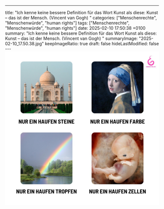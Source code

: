 ---
title: "Ich kenne keine bessere Definition für das Wort Kunst als diese: Kunst – das ist der Mensch. (Vincent van Gogh) "
categories: ["Menschenrechte", "Menschenwürde", "human rights"]
tags: ["Menschenrechte", "Menschenwürde", "human rights"]
date: 2025-02-10 17:50:38 +0100
summary: "Ich kenne keine bessere Definition für das Wort Kunst als diese: Kunst – das ist der Mensch. (Vincent van Gogh) "
summaryImage: "2025-02-10_17.50.38.jpg"
keepImageRatio: true
draft: false
hideLastModified: false
---[![Ich kenne keine bessere Definition für das Wort Kunst als diese: Kunst – das ist der Mensch. (Vincent van Gogh) ](2025-02-10_17.50.38.jpg "Ich kenne keine bessere Definition für das Wort Kunst als diese: Kunst – das ist der Mensch. (Vincent van Gogh) ")](https://www.sundaysforlife.org/de)